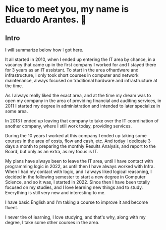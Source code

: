 # Nice to meet you, my name is Eduardo Arantes. 👋

## Intro

I will summarize below how I got here.

It all started in 2010, when I ended up entering the IT area by chance, in a vacancy that came up in the first company I worked for and I stayed there for 3 years as an IT assistant. To start in the area of ​​hardware and infrastructure, I only took short courses in computer and network maintenance, always focused on traditional hardware and infrastructure at the time.

As I always really liked the exact area, and at the time my dream was to open my company in the area of ​​providing financial and auditing services, in 2011 I started my degree in administration and intended to later specialize in some area.

In 2013 I ended up leaving that company to take over the IT coordination of another company, where I still work today, providing services.

During the 10 years I worked at this company I ended up taking some courses in the area of ​​costs, flow and cash, etc. And today I dedicate 3 days a month to preparing the monthly Results Analysis, and report to the Board, but only as an extra, as my focus is IT.

My plans have always been to leave the IT area, until I have contact with programming logic in 2022, as until then I have always worked with Infra. When I had my contact with logic, and I always liked logical reasoning, I decided in the following semester to start a new degree in Computer Science, and so it was, I started in 2022. Since then I have been totally focused on my studies, and I love learning new things and to study. Everything is still very new and interesting to me.

I have basic English and I'm taking a course to improve it and become fluent.

I never tire of learning, I love studying, and that's why, along with my degree, I take some other courses in the area.
